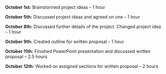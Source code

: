 <b>October 1st:</b> Brainstormed project ideas – 1 hour

<b>October 5th:</b> Discussed project ideas and agreed on one – 1 hour

<b>October 8th:</b> Discussed further details of the project. Changed project idea – 1 hour 

<b>October 9th:</b> Created outline for written proposal – 1 hour

<b>October 11th:</b> Finished PowerPoint presentation and discussed written proposal – 2.5 hours

<b>October 12th:</b> Worked on assigned sections for written proposal – 2 hours
